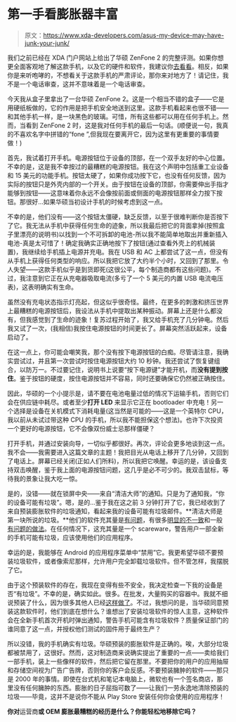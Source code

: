 # 第一手看膨胀器丰富

> 原文：<https://www.xda-developers.com/asus-my-device-may-have-junk-your-junk/>

我们之前已经在 XDA 门户网站上给出了华硕 ZenFone 2 的完整评测。如果你想更全面客观地了解这款手机，以及它的硬件和软件，我建议你[去看看](http://www.xda-developers.com/zenfone-2-review-cheap-fast-big-flawed/)。相反，如果你是来听咆哮的，不想看关于这款手机的严肃评论，那你来对地方了！请记住，我不是一个电话审查，这并不意味着是一个电话审查。

今天我从盒子里拿出了一台华硕 ZenFone 2。这是一个相当不错的盒子——它是用硬纸板做的，它的作用是把手机安全地送到这里。这款手机看起来也很不错——和其他手机一样，是一块黑色的玻璃。可惜，所有这些都可以用在任何手机上。然而，当看到 ZenFone 2 时，这是我对任何手机的最后一句话。(顺便说一句，我真的不喜欢名字中拼错的“fone ”,但我现在要离开它，因为这里有更重要的事情要做！)

首先，我试着打开手机。电源按钮位于设备的顶部，在一个双手友好的中心位置。不幸的是，这是我不幸按过的最糟糕的电源按钮。我在这个声明中包括重工业设备和 15 美元的功能手机。按钮太硬了，如果你成功按下它，也没有任何反馈，因为实际的按钮只是外壳内部的一个开关。由于按钮在设备的顶部，你需要伸出手指才能够到按钮——这意味着你永远不会像按前面或侧面的电源按钮那样全力按下按钮。那很好...如果华硕当初设计手机的时候考虑到这一点。

不幸的是，他们没有——这个按钮太僵硬，缺乏反馈，以至于很难判断你是否按下了它。我无法从手机中获得任何生命的迹象，所以我最后把它的背面拿掉(按照盒子里漂亮的说明书)以找到一个不可拆卸的电池-所以我不能简单地取出并重新插入电池-真是太可惜了！确定我确实正确地按下了按钮(通过查看外壳上的机械装置)，我继续给手机插上电源并充电。我在 USB 和 AC 上都尝试了这一点，但没有从手机上获得任何类型的响应。所以我把它放了大约半个小时，又回到了那里。令人失望——这款手机似乎是到货即死(这很公平，每个制造商都有这些问题)。不过，我注意到它正在从充电器吸取电流(多亏了一个 5 美元的内置 USB 电流电压表)，这表明确实有生命。

虽然没有充电状态指示灯亮起，但这似乎很奇怪。最终，在更多的刺激和挤压世界上最糟糕的电源按钮后，我设法从手机中提取出某种振动。屏幕上还是什么都没有，但我感觉到了生命的迹象！复苏过程开始了，我又给手机充了几分钟电。然后我又试了一次，(我相信)我按住电源按钮的时间更长了。屏幕突然活跃起来，设备启动了。

在这一点上，你可能会嘲笑我，那个没有按下电源按钮的白痴。尽管请注意，我确实尝试过，并且第一次尝试时按住电源按钮大约 10 秒钟。我还尝试了恢复键组合，以防万一。不过要记住，说明书上说要“按下电源键”才能开机，而**没有提到按住**。鉴于按钮的硬度，按住电源按钮并不容易，同时还要确保它仍然被正确按住。

因此，华硕的一个小提示是，请不要在电池电量过低的情况下运输手机，否则它们会在供应链中耗尽。或者至少**打开 LED** 来显示它正在 bootloader 中充电！另一个选择是设备在关机模式下消耗电量(这当然是可能的——这是一个英特尔 CPU，我以前从未试过带这种 CPU 的手机，所以我不能担保这个想法)。也许下次投资一个更好的电源按钮，它不会像双份威士忌那样僵硬？

打开手机，并通过安装向导，一切似乎都很好。再次，评论会更多地谈到这一点。我不会——我需要进入这篇文章的主题！我把目光从电话上移开了几分钟，又回到了电话上。屏幕已经关闭(正如人们所料)，所以我把它唤醒。幸运的是，该设备支持双击唤醒，鉴于我上面的电源按钮问题，这几乎是必不可少的。我双击鼠标，等待我的景象让我大吃一惊。

是的，没错——就在锁屏中央——来自“清洁大师”的通知。只是为了通知我，“你的设备可能有垃圾”。嗯，是的...鉴于我在这之前 3 分钟打开了它，我已经收到了来自预装膨胀软件的垃圾通知，看起来我的设备可能有垃圾邮件。**清洁大师是第一块所说的垃圾。**他们的软件充其量是[有问题](http://www.reddit.com/r/Android/comments/230q6y/clean_master_app_gets_8_million_reviews_is_this/)，有很多[明显的不一致](http://www.reddit.com/r/Android/comments/2r0tli/clean_master_now_flagging_sd_maid_unlocker_as/)和一般[有问题的做法](http://www.reddit.com/r/Android/comments/2c7zbl/clean_master_pulled_off_app_store_raises_privacy/)。在任何情况下，这充其量是一个 scareware，警告用户一部全新的手机可能有垃圾，应该使用他们的应用程序。

幸运的是，我能够在 Android 的应用程序菜单中“禁用”它。我更希望华硕不要预装垃圾软件，或者像索尼那样，允许用户完全卸载垃圾软件。但不管怎样，我摆脱了它。

由于这个预装软件的存在，我现在变得有些不安全，我决定检查一下我的设备是否“有垃圾”。不幸的是，确实如此。很多。在批发，大量购买的容器中。我就不细说预装了什么，因为很多其他人已经[这样做了](http://www.reddit.com/r/Android/comments/33h9dz/i_have_had_a_zenfone_2_for_a_week_ama/cqlfic9)。不过，我想问的是，当华硕同意预装这款软件时，他们到底在想什么？谁想出了安装垃圾软件的惊人主意，这种软件会在全新手机首次开机时弹出通知，警告手机可能含有垃圾软件？质量保证部门的谁同意了这一点，并授权他们测试的固件用于最终生产？

所以没错，我的手机确实有垃圾。华硕预装的膨胀软件是正确的。唉，大部分垃圾都被禁用了，这很好。然而，这对制造商来说确实提出了重要的一点——卖给我们一部手机，装上一些像样的软件，然后把它留在那里。不要把你的用户的应用抽屉和存储空间视为广告广告牌，否则你的客户会反感。不要预装臃肿的软件——那只是 2000 年的事情。即使在台式机和笔记本电脑上，微软也有一个签名商店，那里没有任何臃肿的东西。膨胀的日子屈指可数了——让我们一劳永逸地清除预装的垃圾——毕竟，这并不是说你不能从 Play Store 安装任何你会使用的应用程序！

**你对**运营商**或 OEM 膨胀最糟糕的经历是什么？你能轻松地移除它吗？**